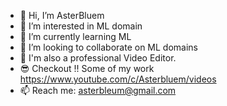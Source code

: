 - 👋 Hi, I’m AsterBluem
- 👀 I’m interested in ML domain
- 🌱 I’m currently learning ML
- 💞️ I’m looking to collaborate on ML domains
- 🎥 I'm also a professional Video Editor.
- 😎 Checkout !! Some of my work https://www.youtube.com/c/Asterbluem/videos
- 📫 Reach me: asterbleum@gmail.com

<!---
AnshuAyush/AnshuAyush is a ✨ special ✨ repository because its `README.md` (this file) appears on your GitHub profile.
You can click the Preview link to take a look at your changes.
--->

